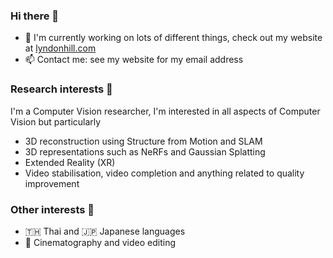 ### Hi there 👋

- 🚀 I'm currently working on lots of different things, check out my website at [lyndonhill.com](https://lyndonhill.com)
- 📫 Contact me: see my website for my email address

### Research interests 🔭
I'm a Computer Vision researcher, I'm interested in all aspects of Computer Vision but particularly
- 3D reconstruction using Structure from Motion and SLAM
- 3D representations such as NeRFs and Gaussian Splatting
- Extended Reality (XR)
- Video stabilisation, video completion and anything related to quality improvement

### Other interests 🤔
- 🇹🇭 Thai and 🇯🇵 Japanese languages
- 🎥 Cinematography and video editing


